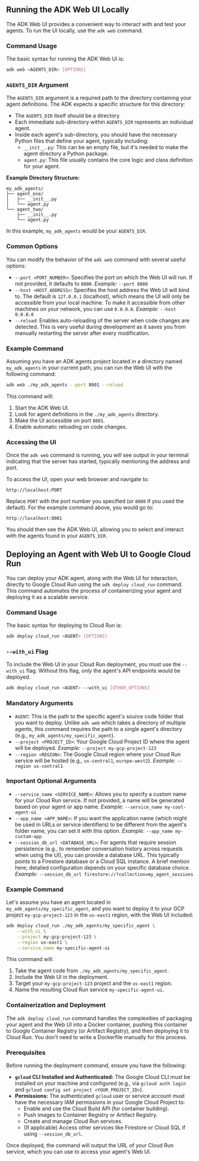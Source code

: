 ## Running the ADK Web UI Locally

The ADK Web UI provides a convenient way to interact with and test your agents. To run the UI locally, use the `adk web` command.

### Command Usage

The basic syntax for running the ADK Web UI is:

```bash
adk web <AGENTS_DIR> [OPTIONS]
```

### `AGENTS_DIR` Argument

The `AGENTS_DIR` argument is a required path to the directory containing your agent definitions. The ADK expects a specific structure for this directory:

*   The `AGENTS_DIR` itself should be a directory.
*   Each immediate sub-directory within `AGENTS_DIR` represents an individual agent.
*   Inside each agent's sub-directory, you should have the necessary Python files that define your agent, typically including:
    *   `__init__.py`: This can be an empty file, but it's needed to make the agent directory a Python package.
    *   `agent.py`: This file usually contains the core logic and class definition for your agent.

**Example Directory Structure:**

```
my_adk_agents/
├── agent_one/
│   ├── __init__.py
│   └── agent.py
└── agent_two/
    ├── __init__.py
    └── agent.py
```

In this example, `my_adk_agents` would be your `AGENTS_DIR`.

### Common Options

You can modify the behavior of the `adk web` command with several useful options:

*   `--port <PORT_NUMBER>`: Specifies the port on which the Web UI will run. If not provided, it defaults to `8000`.
    *Example:* `--port 8080`
*   `--host <HOST_ADDRESS>`: Specifies the host address the Web UI will bind to. The default is `127.0.0.1` (localhost), which means the UI will only be accessible from your local machine. To make it accessible from other machines on your network, you can use `0.0.0.0`.
    *Example:* `--host 0.0.0.0`
*   `--reload`: Enables auto-reloading of the server when code changes are detected. This is very useful during development as it saves you from manually restarting the server after every modification.

### Example Command

Assuming you have an ADK agents project located in a directory named `my_adk_agents` in your current path, you can run the Web UI with the following command:

```bash
adk web ./my_adk_agents --port 8001 --reload
```

This command will:

1.  Start the ADK Web UI.
2.  Look for agent definitions in the `./my_adk_agents` directory.
3.  Make the UI accessible on port `8001`.
4.  Enable automatic reloading on code changes.

### Accessing the UI

Once the `adk web` command is running, you will see output in your terminal indicating that the server has started, typically mentioning the address and port.

To access the UI, open your web browser and navigate to:

```
http://localhost:PORT
```

Replace `PORT` with the port number you specified (or `8000` if you used the default). For the example command above, you would go to:

```
http://localhost:8001
```

You should then see the ADK Web UI, allowing you to select and interact with the agents found in your `AGENTS_DIR`.

## Deploying an Agent with Web UI to Google Cloud Run

You can deploy your ADK agent, along with the Web UI for interaction, directly to Google Cloud Run using the `adk deploy cloud_run` command. This command automates the process of containerizing your agent and deploying it as a scalable service.

### Command Usage

The basic syntax for deploying to Cloud Run is:

```bash
adk deploy cloud_run <AGENT> [OPTIONS]
```

### `--with_ui` Flag

To include the Web UI in your Cloud Run deployment, you must use the `--with_ui` flag. Without this flag, only the agent's API endpoints would be deployed.

```bash
adk deploy cloud_run <AGENT> --with_ui [OTHER_OPTIONS]
```

### Mandatory Arguments

*   `AGENT`: This is the path to the specific agent's source code folder that you want to deploy. Unlike `adk web` which takes a directory of multiple agents, this command requires the path to a single agent's directory (e.g., `my_adk_agents/my_specific_agent`).
*   `--project <PROJECT_ID>`: Your Google Cloud Project ID where the agent will be deployed.
    *Example:* `--project my-gcp-project-123`
*   `--region <REGION>`: The Google Cloud region where your Cloud Run service will be hosted (e.g., `us-central1`, `europe-west2`).
    *Example:* `--region us-central1`

### Important Optional Arguments

*   `--service_name <SERVICE_NAME>`: Allows you to specify a custom name for your Cloud Run service. If not provided, a name will be generated based on your agent or app name.
    *Example:* `--service_name my-cool-agent-ui`
*   `--app_name <APP_NAME>`: If you want the application name (which might be used in URLs or service identifiers) to be different from the agent's folder name, you can set it with this option.
    *Example:* `--app_name my-custom-app`
*   `--session_db_url <DATABASE_URL>`: For agents that require session persistence (e.g., to remember conversation history across requests when using the UI), you can provide a database URL. This typically points to a Firestore database or a Cloud SQL instance. A brief mention here; detailed configuration depends on your specific database choice.
    *Example:* `--session_db_url firestore://?collection=my_agent_sessions`

### Example Command

Let's assume you have an agent located in `my_adk_agents/my_specific_agent`, and you want to deploy it to your GCP project `my-gcp-project-123` in the `us-east1` region, with the Web UI included:

```bash
adk deploy cloud_run ./my_adk_agents/my_specific_agent \
    --with_ui \
    --project my-gcp-project-123 \
    --region us-east1 \
    --service_name my-specific-agent-ui
```

This command will:

1.  Take the agent code from `./my_adk_agents/my_specific_agent`.
2.  Include the Web UI in the deployment.
3.  Target your `my-gcp-project-123` project and the `us-east1` region.
4.  Name the resulting Cloud Run service `my-specific-agent-ui`.

### Containerization and Deployment

The `adk deploy cloud_run` command handles the complexities of packaging your agent and the Web UI into a Docker container, pushing this container to Google Container Registry (or Artifact Registry), and then deploying it to Cloud Run. You don't need to write a Dockerfile manually for this process.

### Prerequisites

Before running the deployment command, ensure you have the following:

*   **`gcloud` CLI Installed and Authenticated:** The Google Cloud CLI must be installed on your machine and configured (e.g., via `gcloud auth login` and `gcloud config set project <YOUR_PROJECT_ID>`).
*   **Permissions:** The authenticated `gcloud` user or service account must have the necessary IAM permissions in your Google Cloud Project to:
    *   Enable and use the Cloud Build API (for container building).
    *   Push images to Container Registry or Artifact Registry.
    *   Create and manage Cloud Run services.
    *   (If applicable) Access other services like Firestore or Cloud SQL if using `--session_db_url`.

Once deployed, the command will output the URL of your Cloud Run service, which you can use to access your agent's Web UI.
